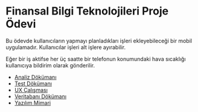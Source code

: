 # Finansal Bilgi Teknolojileri Proje Ödevi

Bu ödevde kullanıcıların yapmayı planladıkları işleri ekleyebileceği bir mobil uygulamadır. 
Kullanıcılar işleri alt işlere ayırabilir. 

Eğer bir iş aktifse her üç saatte bir telefonun konumundaki hava sıcaklığı kullanıcıya bildirim olarak gönderilir.

- [Analiz Dökümanı](./Analiz.md)
- [Test Dökümanı](./Test.md)
- [UX Çalışması](./UX.md)
- [Veritabanı Dökümanı](./DB.md)
- [Yazılım Mimari](./Mimari.md)
